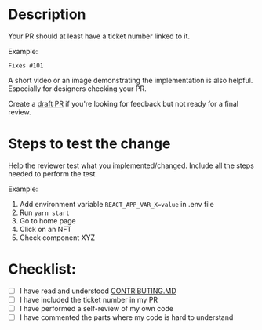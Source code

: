 # Description

Your PR should at least have a ticket number linked to it.

Example:

`Fixes #101`

A short video or an image demonstrating the implementation is also helpful. Especially for designers checking your PR.

Create a [draft PR](https://github.blog/2019-02-14-introducing-draft-pull-requests/) if you're looking for feedback but not ready for a final review.

# Steps to test the change

Help the reviewer test what you implemented/changed. Include all the steps needed to perform the test.

Example:

1. Add environment variable `REACT_APP_VAR_X=value` in .env file
2. Run `yarn start`
3. Go to home page
4. Click on an NFT
5. Check component XYZ

# Checklist:

- [ ] I have read and understood [CONTRIBUTING.MD](https://github.com/airswap/airswap-marketplace/blob/main/CONTRIBUTING.md)
- [ ] I have included the ticket number in my PR
- [ ] I have performed a self-review of my own code
- [ ] I have commented the parts where my code is hard to understand
